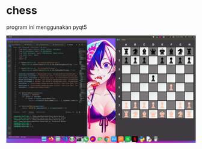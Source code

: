 # chess
program ini menggunakan pyqt5 

![gambar_game](https://github.com/Msalisianto190027/chess/blob/main/chess.jpeg)
